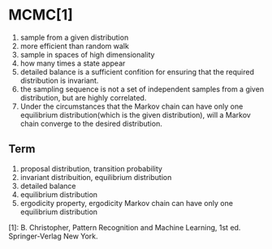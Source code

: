 # MCMC[1]
1. sample from a given distribution
2. more efficient than random walk
3. sample in spaces of high dimensionality
4. how many times a state appear
5. detailed balance is a sufficient confition for ensuring that the required distribution is invariant.
6. the sampling sequence is not a set of independent samples from a given distribution, but are highly correlated.
7. Under the circumstances that the Markov chain can have only one equilibrium distribution(which is the given distribution), will a Markov chain converge to the desired distribution.
## Term
1. proposal distribution, transition probability
2. invariant distribuition, equilibrium distribution
3. detailed balance
4. equilibrium distribution
5. ergodicity property, ergodicity Markov chain can have only one equilibrium distribution

[1]: B. Christopher, Pattern Recognition and Machine Learning, 1st ed. Springer-Verlag New York.


